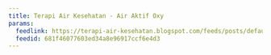 ```yaml
---
title: Terapi Air Kesehatan - Air Aktif Oxy
params:
  feedlink: https://terapi-air-kesehatan.blogspot.com/feeds/posts/default
  feedid: 681f46077603ed34a8e96917ccf6e4d3
---
```

